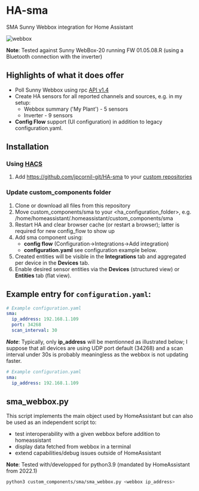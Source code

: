 # HA-sma
SMA Sunny Webbox integration for Home Assistant

![webbox](https://user-images.githubusercontent.com/40644331/149579494-a5604e3b-8070-4c93-9a84-002c93e80e79.png)

**Note**: Tested against Sunny WebBox-20 running FW 01.05.08.R (using a Bluetooth connection with the inverter) 

## Highlights of what it does offer

- Poll Sunny Webbox using rpc [API v1.4](https://github.com/jpcornil-git/HA-sma/blob/main/Sunny-Webbox-remote-procedure-call-User-manual-v1.4.pdf)
- Create HA sensors for all reported channels and sources, e.g. in my setup:
   - Webbox summary ('My Plant') - 5 sensors
   - Inverter - 9 sensors
- **Config Flow** support (UI configuration) in addition to legacy configuration.yaml.

## Installation

### Using [HACS](https://hacs.xyz/)

1. Add https://github.com/jpcornil-git/HA-sma to your [custom repositories](https://hacs.xyz/docs/faq/custom_repositories/)

### Update custom_components folder

1. Clone or download all files from this repository 
2. Move custom_components/sma to your <ha_configuration_folder>, e.g. /home/homeassistant/.homeassistant/custom_components/sma
3. Restart HA and clear browser cache (or restart a browser); latter is required for new config_flow to show up
4. Add sma component using:
   - **config flow** (Configuration->Integrations->Add integration) 
   - **configuration.yaml** see configuration example below.
5. Created entities will be visible in the **Integrations** tab and aggregated per device in the **Devices** tab.
6. Enable desired sensor entities via the **Devices** (structured view) or **Entities** tab (flat view).

## Example entry for `configuration.yaml`:

```yaml
# Example configuration.yaml
sma:
  ip_address: 192.168.1.109
  port: 34268
  scan_interval: 30
```
***Note***: Typically, only **ip_address** will be mentionned as illustrated below; I suppose that all devices are using UDP port default (34268) and a scan interval under 30s is probably meaningless as the webbox is not updating faster.
```yaml
# Example configuration.yaml
sma:
  ip_address: 192.168.1.109

```

## sma_webbox.py

This script implements the main object used by HomeAssistant but can also be used as an independent script to:
- test interoperability with a given webbox before addition to homeassistant
- display data fetched from webbox in a terminal
- extend capabilities/debug issues outside of HomeAssistant

**Note**: Tested with/developped for python3.9 (mandated by HomeAssistant from 2022.1)

```bash
python3 custom_components/sma/sma_webbox.py <webbox ip_address>
```

